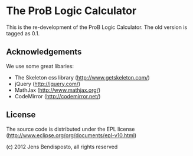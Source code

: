 # The ProB Logic Calculator

This is the re-development of the ProB Logic Calculator. The old version is tagged as 0.1. 


## Acknowledgements
We use some great libaries: 
- The Skeleton css library (http://www.getskeleton.com/)
- jQuery (http://jquery.com/)
- MathJax (http://www.mathjax.org/)
- CodeMirror (http://codemirror.net/)


## License

The source code is distributed under the EPL license (http://www.eclipse.org/org/documents/epl-v10.html)

(c) 2012 Jens Bendisposto, all rights reserved

